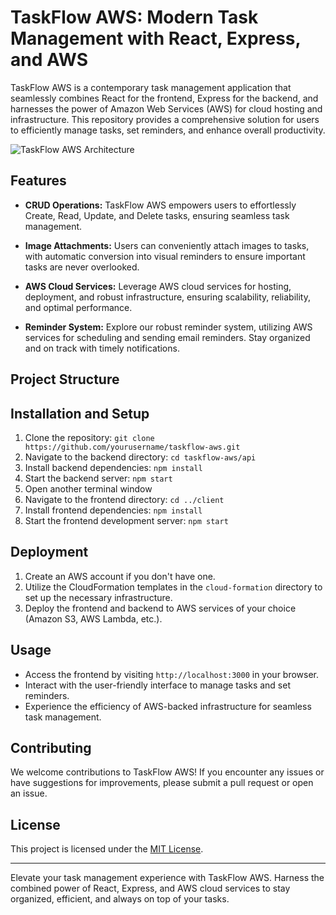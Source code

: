 # TaskFlow AWS: Modern Task Management with React, Express, and AWS

TaskFlow AWS is a contemporary task management application that seamlessly combines React for the frontend, Express for the backend, and harnesses the power of Amazon Web Services (AWS) for cloud hosting and infrastructure. This repository provides a comprehensive solution for users to efficiently manage tasks, set reminders, and enhance overall productivity.

![TaskFlow AWS Architecture](/path/to/architecture/image.png)

## Features

- **CRUD Operations:** TaskFlow AWS empowers users to effortlessly Create, Read, Update, and Delete tasks, ensuring seamless task management.

- **Image Attachments:** Users can conveniently attach images to tasks, with automatic conversion into visual reminders to ensure important tasks are never overlooked.

- **AWS Cloud Services:** Leverage AWS cloud services for hosting, deployment, and robust infrastructure, ensuring scalability, reliability, and optimal performance.

- **Reminder System:** Explore our robust reminder system, utilizing AWS services for scheduling and sending email reminders. Stay organized and on track with timely notifications.

## Project Structure


## Installation and Setup

1. Clone the repository: `git clone https://github.com/yourusername/taskflow-aws.git`
2. Navigate to the backend directory: `cd taskflow-aws/api`
3. Install backend dependencies: `npm install`
4. Start the backend server: `npm start`
5. Open another terminal window
6. Navigate to the frontend directory: `cd ../client`
7. Install frontend dependencies: `npm install`
8. Start the frontend development server: `npm start`

## Deployment

1. Create an AWS account if you don't have one.
2. Utilize the CloudFormation templates in the `cloud-formation` directory to set up the necessary infrastructure.
3. Deploy the frontend and backend to AWS services of your choice (Amazon S3, AWS Lambda, etc.).

## Usage

- Access the frontend by visiting `http://localhost:3000` in your browser.
- Interact with the user-friendly interface to manage tasks and set reminders.
- Experience the efficiency of AWS-backed infrastructure for seamless task management.

## Contributing

We welcome contributions to TaskFlow AWS! If you encounter any issues or have suggestions for improvements, please submit a pull request or open an issue.

## License

This project is licensed under the [MIT License](LICENSE).

---

Elevate your task management experience with TaskFlow AWS. Harness the combined power of React, Express, and AWS cloud services to stay organized, efficient, and always on top of your tasks.
